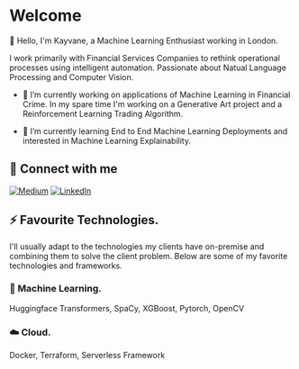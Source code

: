 # Welcome

👋 Hello, I'm Kayvane, a Machine Learning Enthusiast working in London. 

I work primarily with Financial Services Companies to rethink operational processes using intelligent automation. Passionate about Natual Language Processing and Computer Vision. 

- 🔭 I’m currently working on applications of Machine Learning in Financial Crime. In my spare time I'm working on a Generative Art project and a Reinforcement Learning Trading Algorithm.

- 🌱 I’m currently learning End to End Machine Learning Deployments and interested in Machine Learning Explainability. 

## 🔗 Connect with me
<a href="https://medium.com/@kayvane.shakerifar" target="_blank"><img alt="Medium" src="https://img.shields.io/badge/medium-%2312100E.svg?&style=for-the-badge&logo=medium&logoColor=white" /></a>
<a href="linkedin.com/in/kayvane" target="_blank"><img alt="LinkedIn" src="https://img.shields.io/badge/linkedin-%230077B5.svg?&style=for-the-badge&logo=linkedin&logoColor=white" /></a>

## ⚡ Favourite Technologies.

I'll usually adapt to the technologies my clients have on-premise and combining them to solve the client problem. Below are some of my favorite technologies and frameworks. 

### 🤖 Machine Learning. 
Huggingface Transformers, SpaCy, XGBoost, Pytorch, OpenCV

### ☁️ Cloud. 
Docker, Terraform, Serverless Framework



